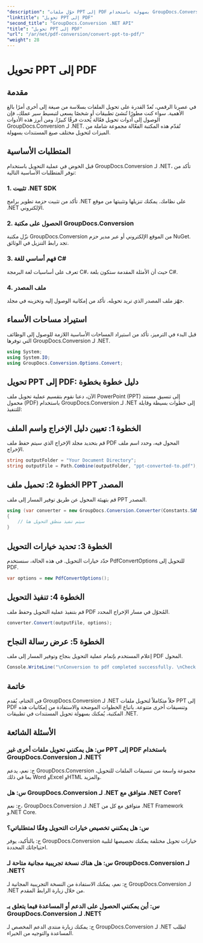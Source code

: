 ```yaml
---
"description": "حوّل ملفات PPT إلى PDF بسهولة باستخدام GroupDocs.Conversion لـ .NET. استمتع بتحويل سلس للمستندات مع خيارات قابلة للتخصيص."
"linktitle": "تحويل PPT إلى PDF"
"second_title": "GroupDocs.Conversion .NET API"
"title": "تحويل PPT إلى PDF"
"url": "/ar/net/pdf-conversion/convert-ppt-to-pdf/"
"weight": 28
---
```


# تحويل PPT إلى PDF

## مقدمة
في عصرنا الرقمي، تُعدّ القدرة على تحويل الملفات بسلاسة من صيغة إلى أخرى أمرًا بالغ الأهمية. سواء كنت مطورًا تُنشئ تطبيقات أو شخصًا يسعى لتبسيط سير عملك، فإن الوصول إلى أدوات تحويل فعّالة يُحدث فرقًا كبيرًا. ومن أبرز هذه الأدوات GroupDocs.Conversion لـ .NET. تُقدّم هذه المكتبة الفعّالة مجموعة شاملة من الميزات لتحويل مختلف صيغ المستندات بسهولة.
## المتطلبات الأساسية
قبل الخوض في عملية التحويل باستخدام GroupDocs.Conversion لـ .NET، تأكد من توفر المتطلبات الأساسية التالية:
### 1. تثبيت .NET SDK
تأكد من تثبيت حزمة تطوير برامج .NET على نظامك. يمكنك تنزيلها وتثبيتها من موقع .NET الإلكتروني.
### 2. الحصول على مكتبة GroupDocs.Conversion
نزّل مكتبة GroupDocs.Conversion من الموقع الإلكتروني أو عبر مدير حزم NuGet. تجد رابط التنزيل في الوثائق.
### 3. فهم أساسي للغة C#
تعرف على أساسيات لغة البرمجة C#، حيث أن الأمثلة المقدمة ستكون بلغة C#.
### 4. ملف المصدر
جهّز ملف المصدر الذي تريد تحويله. تأكد من إمكانية الوصول إليه وتخزينه في مجلد.

## استيراد مساحات الأسماء
قبل البدء في الترميز، تأكد من استيراد المساحات الأساسية اللازمة للوصول إلى الوظائف التي توفرها GroupDocs.Conversion لـ .NET.
```csharp
using System;
using System.IO;
using GroupDocs.Conversion.Options.Convert;
```
## تحويل PPT إلى PDF: دليل خطوة بخطوة
الآن، دعنا نقوم بتقسيم عملية تحويل ملف PowerPoint (PPT) إلى تنسيق مستند محمول (PDF) باستخدام GroupDocs.Conversion لـ .NET إلى خطوات بسيطة وقابلة للتنفيذ:
## الخطوة 1: تعيين دليل الإخراج واسم الملف
قم بتحديد مجلد الإخراج الذي سيتم حفظ ملف PDF المحول فيه، وحدد اسم ملف الإخراج.
```csharp
string outputFolder = "Your Document Directory";
string outputFile = Path.Combine(outputFolder, "ppt-converted-to.pdf");
```
## الخطوة 2: تحميل ملف PPT المصدر
قم بتهيئة المحول عن طريق توفير المسار إلى ملف PPT المصدر.
```csharp
using (var converter = new GroupDocs.Conversion.Converter(Constants.SAMPLE_PPT))
{
    // سيتم تنفيذ منطق التحويل هنا
}
```
## الخطوة 3: تحديد خيارات التحويل
حدّد خيارات التحويل. في هذه الحالة، سنستخدم PdfConvertOptions للتحويل إلى PDF.
```csharp
var options = new PdfConvertOptions();
```
## الخطوة 4: تنفيذ التحويل
قم بتنفيذ عملية التحويل وحفظ ملف PDF المُحوّل في مسار الإخراج المحدد.
```csharp
converter.Convert(outputFile, options);
```
## الخطوة 5: عرض رسالة النجاح
إعلام المستخدم بإتمام عملية التحويل بنجاح وتوفير المسار إلى ملف PDF المحول.
```csharp
Console.WriteLine("\nConversion to pdf completed successfully. \nCheck output in {0}", outputFolder);
```

## خاتمة
في الختام، يُقدم GroupDocs.Conversion لـ .NET حلاً متكاملاً لتحويل ملفات PPT إلى PDF وتنسيقات أخرى متنوعة. باتباع الخطوات الموضحة والاستفادة من إمكانيات هذه المكتبة، يُمكنك بسهولة تحويل المستندات في تطبيقات .NET.
## الأسئلة الشائعة
### س: هل يمكنني تحويل ملفات أخرى غير PPT إلى PDF باستخدام GroupDocs.Conversion لـ .NET؟
ج: نعم، يدعم GroupDocs.Conversion مجموعة واسعة من تنسيقات الملفات للتحويل، بما في ذلك Word وExcel وHTML والمزيد.
### س: هل GroupDocs.Conversion لـ .NET متوافق مع .NET Core؟
ج: نعم، GroupDocs.Conversion لـ .NET متوافق مع كل من .NET Framework و.NET Core.
### س: هل يمكنني تخصيص خيارات التحويل وفقًا لمتطلباتي؟
ج: بالتأكيد، يوفر GroupDocs.Conversion خيارات تحويل مختلفة يمكنك تخصيصها لتلبية احتياجاتك المحددة.
### س: هل هناك نسخة تجريبية مجانية متاحة لـ GroupDocs.Conversion لـ .NET؟
ج: نعم، يمكنك الاستفادة من النسخة التجريبية المجانية لـ GroupDocs.Conversion لـ .NET من خلال زيارة الرابط المقدم.
### س: أين يمكنني الحصول على الدعم أو المساعدة فيما يتعلق بـ GroupDocs.Conversion لـ .NET؟
ج: يمكنك زيارة منتدى الدعم المخصص لـ GroupDocs.Conversion لـ .NET لطلب المساعدة والتوجيه من الخبراء.